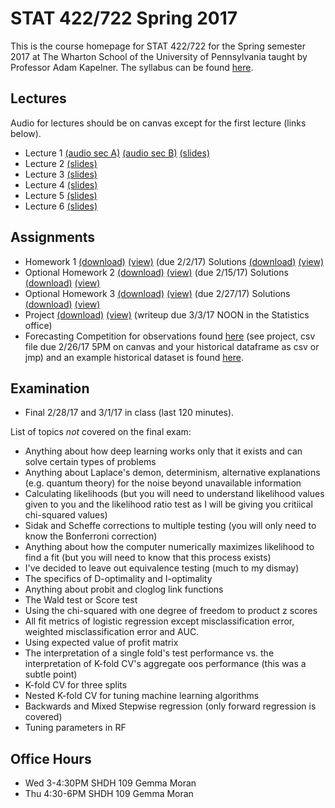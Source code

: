 # STAT 422/722 Spring 2017

This is the course homepage for STAT 422/722 for the Spring semester 2017 at The Wharton School of the University of Pennsylvania taught by Professor Adam Kapelner. The syllabus can be found [here](https://raw.githubusercontent.com/kapelner/Wharton_Stat_422_722/master/syllabus/syllabus.pdf).

## Lectures

Audio for lectures should be on canvas except for the first lecture (links below).

* Lecture 1 [(audio sec A)](https://clyp.it/ty1cebu4) [(audio sec B)](https://clyp.it/d3tmzv0b) [(slides)](https://github.com/kapelner/Wharton_Stat_422_722/blob/master/lectures/lec01/slides.pdf)
* Lecture 2 [(slides)](https://github.com/kapelner/Wharton_Stat_422_722/blob/master/lectures/lec02/slides.pdf)
* Lecture 3 [(slides)](https://github.com/kapelner/Wharton_Stat_422_722/blob/master/lectures/lec03/slides.pdf)
* Lecture 4 [(slides)](https://github.com/kapelner/Wharton_Stat_422_722/blob/master/lectures/lec04/slides4.pdf)
* Lecture 5 [(slides)](https://github.com/kapelner/Wharton_Stat_422_722/blob/master/lectures/lec05/slides5.pdf)
* Lecture 6 [(slides)](https://github.com/kapelner/Wharton_Stat_422_722/blob/master/lectures/lec06/slides6.pdf)


## Assignments

* Homework 1 [(download)](https://github.com/kapelner/Wharton_Stat_422_722/blob/master/assignments/hw01/hw01.pdf?raw=true) [(view)](https://github.com/kapelner/Wharton_Stat_422_722/blob/master/assignments/hw01/hw01.pdf)
(due 2/2/17) Solutions [(download)](https://github.com/kapelner/Wharton_Stat_422_722/blob/master/assignments/hw01/solutions/hw01.pdf?raw=true) [(view)](https://github.com/kapelner/Wharton_Stat_422_722/blob/master/assignments/hw01/solutions/hw01.pdf)
* Optional Homework 2 [(download)](https://github.com/kapelner/Wharton_Stat_422_722/blob/master/assignments/hw02/hw02.pdf?raw=true) [(view)](https://github.com/kapelner/Wharton_Stat_422_722/blob/master/assignments/hw02/hw02.pdf)
(due 2/15/17) Solutions [(download)](https://github.com/kapelner/Wharton_Stat_422_722/blob/master/assignments/hw02/solutions/hw02.pdf?raw=true) [(view)](https://github.com/kapelner/Wharton_Stat_422_722/blob/master/assignments/hw02/solutions/hw02.pdf)
* Optional Homework 3 [(download)](https://github.com/kapelner/Wharton_Stat_422_722/blob/master/assignments/hw03/hw03.pdf?raw=true) [(view)](https://github.com/kapelner/Wharton_Stat_422_722/blob/master/assignments/hw03/hw03.pdf) (due 2/27/17) Solutions [(download)](https://github.com/kapelner/Wharton_Stat_422_722/blob/master/assignments/hw03/solutions/hw03.pdf?raw=true) [(view)](https://github.com/kapelner/Wharton_Stat_422_722/blob/master/assignments/hw03/solutions/hw03.pdf)
* Project [(download)](https://github.com/kapelner/Wharton_Stat_422_722/blob/master/assignments/project/project.pdf?raw=true) [(view)](https://github.com/kapelner/Wharton_Stat_422_722/blob/master/assignments/project/project.pdf) (writeup due 3/3/17 NOON in the Statistics office)
* Forecasting Competition for observations found [here](https://github.com/kapelner/Wharton_Stat_422_722/blob/master/assignments/project/stat_422_722_project_prediction_set.jmp?raw=true) (see project, csv file due 2/26/17 5PM on canvas and your historical dataframe as csv or jmp) and an example historical dataset is found [here](https://github.com/kapelner/Wharton_Stat_422_722/blob/master/assignments/project/stat_422_722_project_example_set_of_historical_data.jmp?raw=true).

## Examination

* Final 2/28/17 and 3/1/17 in class (last 120 minutes).

List of topics *not* covered on the final exam:

* Anything about how deep learning works only that it exists and can solve certain types of problems
* Anything about Laplace's demon, determinism, alternative explanations (e.g. quantum theory) for the noise beyond unavailable information
* Calculating likelihoods (but you will need to understand likelihood values given to you and the likelihood ratio test as I will be giving you critiical chi-squared values)
* Sidak and Scheffe corrections to multiple testing (you will only need to know the Bonferroni correction)
* Anything about how the computer numerically maximizes likelihood to find a fit (but you will need to know that this process exists)
* I've decided to leave out equivalence testing (much to my dismay)
* The specifics of D-optimality and I-optimality
* Anything about probit and cloglog link functions
* The Wald test or Score test
* Using the chi-squared with one degree of freedom to product z scores
* All fit metrics of logistic regression except misclassification error, weighted misclassification error and AUC.
* Using expected value of profit matrix
* The interpretation of a single fold's test performance vs. the interpretation of K-fold CV's aggregate oos performance (this was a subtle point)
* K-fold CV for three splits
* Nested K-fold CV for tuning machine learning algorithms
* Backwards and Mixed Stepwise regression (only forward regression is covered)
* Tuning parameters in RF

## Office Hours

* Wed 3-4:30PM SHDH 109 Gemma Moran
* Thu 4:30-6PM SHDH 109 Gemma Moran

<!--
## Grades and Class Standing

You can check your grades in realtime at [http://wharton.gradesly.com](http://wharton.gradesly.com). You type in your email address and the password (which was emailed to you at the beginning of the semester).-->
